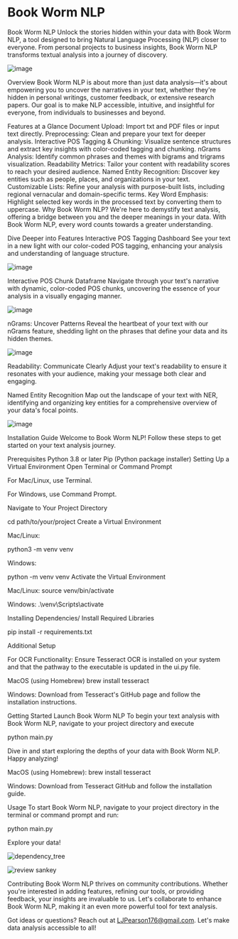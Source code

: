 # Book Worm NLP
Book Worm NLP
Unlock the stories hidden within your data with Book Worm NLP, a tool designed to bring Natural Language Processing (NLP) closer to everyone. From personal projects to business insights, Book Worm NLP transforms textual analysis into a journey of discovery.

![image](https://github.com/LJPearson176/Book-Worm-NLP/assets/145518111/80399540-640e-411c-9ada-5203bc76b445)


Overview
Book Worm NLP is about more than just data analysis—it's about empowering you to uncover the narratives in your text, whether they're hidden in personal writings, customer feedback, or extensive research papers. Our goal is to make NLP accessible, intuitive, and insightful for everyone, from individuals to businesses and beyond.

Features at a Glance
Document Upload: Import txt and PDF files or input text directly.
Preprocessing: Clean and prepare your text for deeper analysis.
Interactive POS Tagging & Chunking: Visualize sentence structures and extract key insights with color-coded tagging and chunking.
nGrams Analysis: Identify common phrases and themes with bigrams and trigrams visualization.
Readability Metrics: Tailor your content with readability scores to reach your desired audience.
Named Entity Recognition: Discover key entities such as people, places, and organizations in your text.
Customizable Lists: Refine your analysis with purpose-built lists, including regional vernacular and domain-specific terms.
Key Word Emphasis: Highlight selected key words in the processed text by converting them to uppercase.
Why Book Worm NLP?
We're here to demystify text analysis, offering a bridge between you and the deeper meanings in your data. With Book Worm NLP, every word counts towards a greater understanding.

Dive Deeper into Features
Interactive POS Tagging Dashboard
See your text in a new light with our color-coded POS tagging, enhancing your analysis and understanding of language structure.

![image](https://github.com/LJPearson176/Book-Worm-NLP/assets/145518111/1eb445c6-01f3-4c89-b3b7-33c400d82759)


Interactive POS Chunk Dataframe
Navigate through your text's narrative with dynamic, color-coded POS chunks, uncovering the essence of your analysis in a visually engaging manner.

![image](https://github.com/LJPearson176/Book-Worm-NLP/assets/145518111/956aad60-255c-4dd3-8127-4d3aa0d547c5)


nGrams: Uncover Patterns
Reveal the heartbeat of your text with our nGrams feature, shedding light on the phrases that define your data and its hidden themes.

![image](https://github.com/LJPearson176/Book-Worm-NLP/assets/145518111/87b63434-e189-4b1b-80fb-950d3c6f5e76)


Readability: Communicate Clearly
Adjust your text's readability to ensure it resonates with your audience, making your message both clear and engaging.

Named Entity Recognition
Map out the landscape of your text with NER, identifying and organizing key entities for a comprehensive overview of your data's focal points.

![image](https://github.com/LJPearson176/Book-Worm-NLP/assets/145518111/c5928f6c-5ce0-438c-85d8-34ab1f51459a)


Installation Guide
Welcome to Book Worm NLP! Follow these steps to get started on your text analysis journey.

Prerequisites
Python 3.8 or later
Pip (Python package installer)
Setting Up a Virtual Environment
Open Terminal or Command Prompt

For Mac/Linux, use Terminal.

For Windows, use Command Prompt.

Navigate to Your Project Directory


cd path/to/your/project
Create a Virtual Environment

Mac/Linux:

python3 -m venv venv

Windows:

python -m venv venv
Activate the Virtual Environment

Mac/Linux:
source venv/bin/activate

Windows:
.\venv\Scripts\activate

Installing Dependencies/
Install Required Libraries

pip install -r requirements.txt

Additional Setup

For OCR Functionality:
Ensure Tesseract OCR is installed on your system and that the pathway to the executable is updated in the ui.py file.


MacOS (using Homebrew)
brew install tesseract

Windows:
Download from Tesseract's GitHub page and follow the installation instructions.

Getting Started
Launch Book Worm NLP
To begin your text analysis with Book Worm NLP, navigate to your project directory and execute

python main.py

Dive in and start exploring the depths of your data with Book Worm NLP. Happy analyzing!

MacOS (using Homebrew):
brew install tesseract

Windows: Download from Tesseract GitHub and follow the installation guide.


Usage
To start Book Worm NLP, navigate to your project directory in the terminal or command prompt and run:

python main.py

Explore your data!

![dependency_tree](https://github.com/LJPearson176/Book-Worm-NLP/assets/145518111/71bf42ae-caad-4535-a6e2-453aded3880b)

![review sankey](https://github.com/LJPearson176/Book-Worm-NLP/assets/145518111/c6c0b91e-ae15-47c2-afdb-3d1964d70f73)



Contributing
Book Worm NLP thrives on community contributions. Whether you're interested in adding features, refining our tools, or providing feedback, your insights are invaluable to us. Let's collaborate to enhance Book Worm NLP, making it an even more powerful tool for text analysis.

Got ideas or questions? Reach out at LJPearson176@gmail.com. Let's make data analysis accessible to all!

